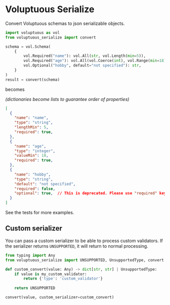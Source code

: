# Voluptuous Serialize

Convert Voluptuous schemas to json serializable objects.

```python
import voluptuous as vol
from voluptuous_serialize import convert

schema = vol.Schema(
    {
        vol.Required("name"): vol.All(str, vol.Length(min=5)),
        vol.Required("age"): vol.All(vol.Coerce(int), vol.Range(min=18)),
        vol.Optional("hobby", default="not specified"): str,
    }
)
result = convert(schema)
```

becomes

_(dictionaries become lists to guarantee order of properties)_

```json
[
  {
    "name": "name",
    "type": "string",
    "lengthMin": 5,
    "required": true,
  },
  {
    "name": "age",
    "type": "integer",
    "valueMin": 18,
    "required": true,
  },
  {
    "name": "hobby",
    "type": "string",
    "default": "not specified",
    "required": false,
    "optional": true,  // This is deprecated. Please use "required" key instead.
  }
]
```

See the tests for more examples.

## Custom serializer

You can pass a custom serializer to be able to process custom validators. If the serializer returns `UNSUPPORTED`, it will return to normal processing.

```python
from typing import Any
from voluptuous_serialize import UNSUPPORTED, UnsupportedType, convert

def custom_convert(value: Any) -> dict[str, str] | UnsupportedType:
    if value is my_custom_validator:
        return {'type': 'custom_validator'}
        
    return UNSUPPORTED

convert(value, custom_serializer=custom_convert)
```
